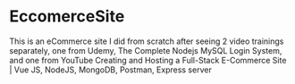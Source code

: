# EccomerceSite
This is an eCommerce site I did from scratch after seeing 2 video trainings separately, one from Udemy, The Complete Nodejs MySQL Login System, and one from YouTube Creating and Hosting a Full-Stack E-Commerce Site | Vue JS, NodeJS, MongoDB, Postman, Express server

